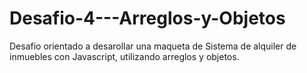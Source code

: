 # Desafio-4---Arreglos-y-Objetos
Desafio orientado a desarollar una maqueta de Sistema de alquiler de inmuebles con Javascript, utilizando arreglos y objetos.
